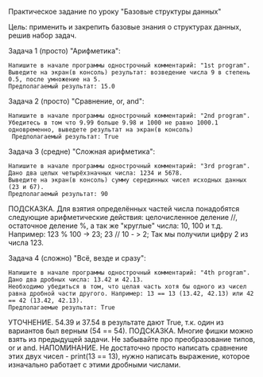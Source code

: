 Практическое задание по уроку "Базовые структуры данных"

Цель: применить и закрепить базовые знания о структурах данных, решив набор задач.

Задача 1 (просто) "Арифметика":

    Напишите в начале программы однострочный комментарий: "1st program".
    Выведите на экран(в консоль) результат: возведение числа 9 в степень 0.5, после умножение на 5.
    Предполагаемый результат: 15.0


Задача 2 (просто) "Сравнение, or, and":

    Напишите в начале программы однострочный комментарий: "2nd program".
    Убедитесь в том что 9.99 больше 9.98 и 1000 не равно 1000.1 одновременно, выведете результат на экран(в консоль)
     Предполагаемый результат: True


Задача 3 (средне) "Сложная арифметика":

    Напишите в начале программы однострочный комментарий: "3rd program".
    Дано два целых четырёхзначных числа: 1234 и 5678.
    Выведите на экран(в консоль) сумму серединных чисел исходных данных (23 и 67).
    Предполагаемый результат: 90

ПОДСКАЗКА. Для взятия определённых частей числа понадобятся следующие арифметические действия: целочисленное деление //, остаточное деление %, а так же "круглые" числа: 10, 100 и т.д.
Например:
123 % 100 -> 23;
23 // 10 - > 2;
Так мы получили цифру 2 из числа 123.

Задача 4 (сложно) "Всё, везде и сразу":

    Напишите в начале программы однострочный комментарий: "4th program".
    Дано два дробных числа: 13.42 и 42.13.
    Необходимо убедиться в том, что целая часть хотя бы одного из чисел равна дробной части другого. Например: 13 == 13 (13.42, 42.13) или 42 == 42 (13.42, 42.13).
    Предполагаемые результат: True

УТОЧНЕНИЕ. 54.39 и 37.54 в результате дают True, т.к. один из вариантов был верным (54 == 54).
ПОДСКАЗКА. Многие фишки можно взять из предыдущей задачи. Не забывайте про преобразование типов, or и and.
НАПОМИНАНИЕ. Не достаточно просто написать сравнение этих двух чисел - print(13 == 13), нужно написать выражение, которое изначально работает с этими дробными числами.
